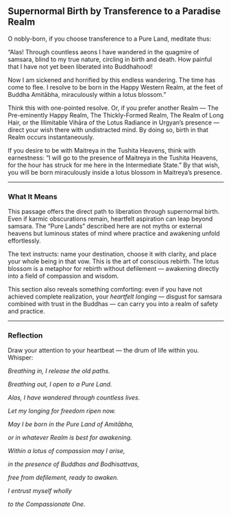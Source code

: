 ## Supernormal Birth by Transference to a Paradise Realm

O nobly-born, if you choose transference to a Pure Land, meditate thus:

“Alas! Through countless aeons I have wandered in the quagmire of samsara, blind to my true nature, circling in birth and death. How painful that I have not yet been liberated into Buddhahood!

Now I am sickened and horrified by this endless wandering. The time has come to flee. I resolve to be born in the Happy Western Realm, at the feet of Buddha Amitābha, miraculously within a lotus blossom.”

Think this with one-pointed resolve. Or, if you prefer another Realm — The Pre-eminently Happy Realm, The Thickly-Formed Realm, The Realm of Long Hair, or the Illimitable Vihāra of the Lotus Radiance in Urgyan’s presence — direct your wish there with undistracted mind. By doing so, birth in that Realm occurs instantaneously.

If you desire to be with Maitreya in the Tushita Heavens, think with earnestness: “I will go to the presence of Maitreya in the Tushita Heavens, for the hour has struck for me here in the Intermediate State.” By that wish, you will be born miraculously inside a lotus blossom in Maitreya’s presence.

---

### What It Means

This passage offers the direct path to liberation through supernormal birth. Even if karmic obscurations remain, heartfelt aspiration can leap beyond samsara. The “Pure Lands” described here are not myths or external heavens but luminous states of mind where practice and awakening unfold effortlessly.

The text instructs: name your destination, choose it with clarity, and place your whole being in that vow. This is the art of conscious rebirth. The lotus blossom is a metaphor for rebirth without defilement — awakening directly into a field of compassion and wisdom.

This section also reveals something comforting: even if you have not achieved complete realization, your *heartfelt longing* — disgust for samsara combined with trust in the Buddhas — can carry you into a realm of safety and practice.

---


### Reflection


Draw your attention to your heartbeat — the drum of life within you. Whisper:


*Breathing in, I release the old paths.*

*Breathing out, I open to a Pure Land.*


*Alas, I have wandered through countless lives.*

*Let my longing for freedom ripen now.*


*May I be born in the Pure Land of Amitābha,*

*or in whatever Realm is best for awakening.*


*Within a lotus of compassion may I arise,*

*in the presence of Buddhas and Bodhisattvas,*

*free from defilement, ready to awaken.*


*I entrust myself wholly*

*to the Compassionate One.*
